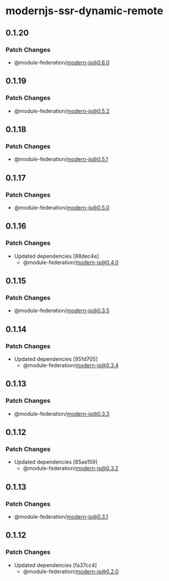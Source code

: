 # modernjs-ssr-dynamic-remote

## 0.1.20

### Patch Changes

- @module-federation/modern-js@0.6.0

## 0.1.19

### Patch Changes

- @module-federation/modern-js@0.5.2

## 0.1.18

### Patch Changes

- @module-federation/modern-js@0.5.1

## 0.1.17

### Patch Changes

- @module-federation/modern-js@0.5.0

## 0.1.16

### Patch Changes

- Updated dependencies [88dec4e]
  - @module-federation/modern-js@0.4.0

## 0.1.15

### Patch Changes

- @module-federation/modern-js@0.3.5

## 0.1.14

### Patch Changes

- Updated dependencies [951d705]
  - @module-federation/modern-js@0.3.4

## 0.1.13

### Patch Changes

- @module-federation/modern-js@0.3.3

## 0.1.12

### Patch Changes

- Updated dependencies [85ae159]
  - @module-federation/modern-js@0.3.2

## 0.1.13

### Patch Changes

- @module-federation/modern-js@0.3.1

## 0.1.12

### Patch Changes

- Updated dependencies [fa37cc4]
  - @module-federation/modern-js@0.2.0
